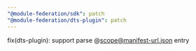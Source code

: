 ```yaml
---
"@module-federation/sdk": patch
"@module-federation/dts-plugin": patch
---
```


fix(dts-plugin): support parse @scope@manifest-url.json entry
